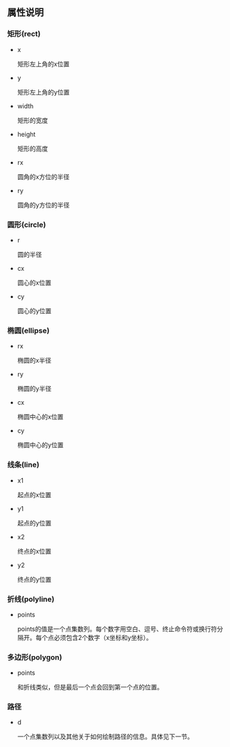 ## 属性说明



### 矩形(rect)

* x
    
    矩形左上角的x位置
    
* y
    
    矩形左上角的y位置
    
* width
    
    矩形的宽度
    
* height
    
    矩形的高度
    
* rx
    
    圆角的x方位的半径

* ry
    
    圆角的y方位的半径
    

### 圆形(circle)

* r

    圆的半径

* cx

    圆心的x位置

* cy

    圆心的y位置


### 椭圆(ellipse)

* rx

    椭圆的x半径

* ry

    椭圆的y半径
    
* cx

    椭圆中心的x位置
    
* cy

    椭圆中心的y位置
    

### 线条(line)

* x1

    起点的x位置
    
* y1

    起点的y位置
    
* x2

    终点的x位置
    
* y2

    终点的y位置
    

### 折线(polyline)

* points

    points的值是一个点集数列。每个数字用空白、逗号、终止命令符或换行符分隔开。每个点必须包含2个数字（x坐标和y坐标）。
    
    
### 多边形(polygon)
    
* points

    和折线类似，但是最后一个点会回到第一个点的位置。
    
    
### 路径

* d

    一个点集数列以及其他关于如何绘制路径的信息。具体见下一节。



